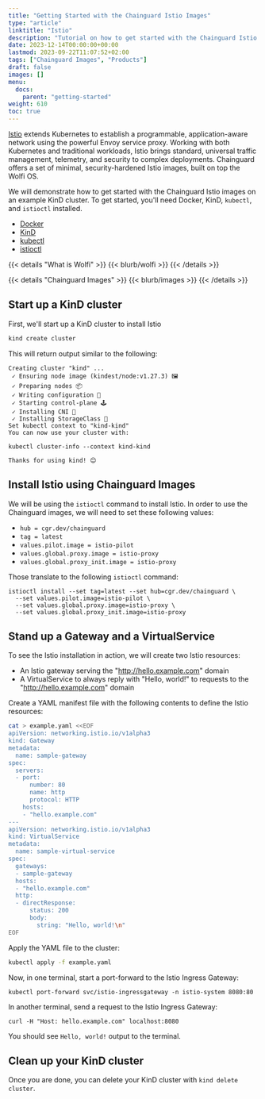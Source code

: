 ```yaml
---
title: "Getting Started with the Chainguard Istio Images"
type: "article"
linktitle: "Istio"
description: "Tutorial on how to get started with the Chainguard Istio Images"
date: 2023-12-14T00:00:00+00:00
lastmod: 2023-09-22T11:07:52+02:00
tags: ["Chainguard Images", "Products"]
draft: false
images: []
menu:
  docs:
    parent: "getting-started"
weight: 610
toc: true
---
```


[Istio](https://istio.io) extends Kubernetes to establish a programmable,
application-aware network using the powerful Envoy service proxy. Working with
both Kubernetes and traditional workloads, Istio brings standard, universal
traffic management, telemetry, and security to complex deployments. Chainguard
offers a set of minimal, security-hardened Istio images, built on top the Wolfi
OS.

We will demonstrate how to get started with the Chainguard Istio images on an
example KinD cluster. To get started, you'll need Docker, KinD, `kubectl`, and `istioctl`
installed.

* [Docker](https://docs.docker.com/get-docker/)
* [KinD](https://kind.sigs.k8s.io/docs/user/quick-start/)
* [kubectl](https://kubernetes.io/docs/tasks/tools/install-kubectl/)
* [istioctl](https://istio.io/latest/docs/setup/getting-started/#download)


{{< details "What is Wolfi" >}}
{{< blurb/wolfi >}}
{{< /details >}}

{{< details "Chainguard Images" >}}
{{< blurb/images >}}
{{< /details >}}

## Start up a KinD cluster

First, we'll start up a KinD cluster to install Istio
```sh
kind create cluster
```

This will return output similar to the following:
```
Creating cluster "kind" ...
 ✓ Ensuring node image (kindest/node:v1.27.3) 🖼 
 ✓ Preparing nodes 📦  
 ✓ Writing configuration 📜 
 ✓ Starting control-plane 🕹️ 
 ✓ Installing CNI 🔌 
 ✓ Installing StorageClass 💾 
Set kubectl context to "kind-kind"
You can now use your cluster with:

kubectl cluster-info --context kind-kind

Thanks for using kind! 😊
```

## Install Istio using Chainguard Images

We will be using the `istioctl` command to install Istio. In order to use the
Chainguard images, we will need to set these following values:
- `hub = cgr.dev/chainguard`
- `tag = latest`
- `values.pilot.image = istio-pilot`
- `values.global.proxy.image = istio-proxy`
- `values.global.proxy_init.image = istio-proxy`

Those translate to the following `istioctl` command:
```
istioctl install --set tag=latest --set hub=cgr.dev/chainguard \
  --set values.pilot.image=istio-pilot \
  --set values.global.proxy.image=istio-proxy \
  --set values.global.proxy_init.image=istio-proxy
```

## Stand up a Gateway and a VirtualService 

To see the Istio installation in action, we will create two Istio resources:
* An Istio gateway serving the "http://hello.example.com" domain
* A VirtualService to always reply with "Hello, world!" to requests to the
  "http://hello.example.com" domain 

Create a YAML manifest file with the following contents to define the Istio resources: 
```sh
cat > example.yaml <<EOF
apiVersion: networking.istio.io/v1alpha3
kind: Gateway
metadata:
  name: sample-gateway
spec:
  servers:
  - port:
      number: 80
      name: http
      protocol: HTTP
    hosts:
    - "hello.example.com"
---
apiVersion: networking.istio.io/v1alpha3
kind: VirtualService
metadata:
  name: sample-virtual-service
spec:
  gateways:
  - sample-gateway
  hosts:
  - "hello.example.com"
  http:
  - directResponse:
      status: 200
      body:
        string: "Hello, world!\n"
EOF
```

Apply the YAML file to the cluster:
```sh
kubectl apply -f example.yaml
```

Now, in one terminal, start a port-forward to the Istio Ingress Gateway:
```
kubectl port-forward svc/istio-ingressgateway -n istio-system 8080:80
```

In another terminal, send a request to the Istio Ingress Gateway:
```
curl -H "Host: hello.example.com" localhost:8080
```
You should see `Hello, world!` output to the terminal.

## Clean up your KinD cluster 

Once you are done, you can delete your KinD cluster with `kind delete cluster`.
